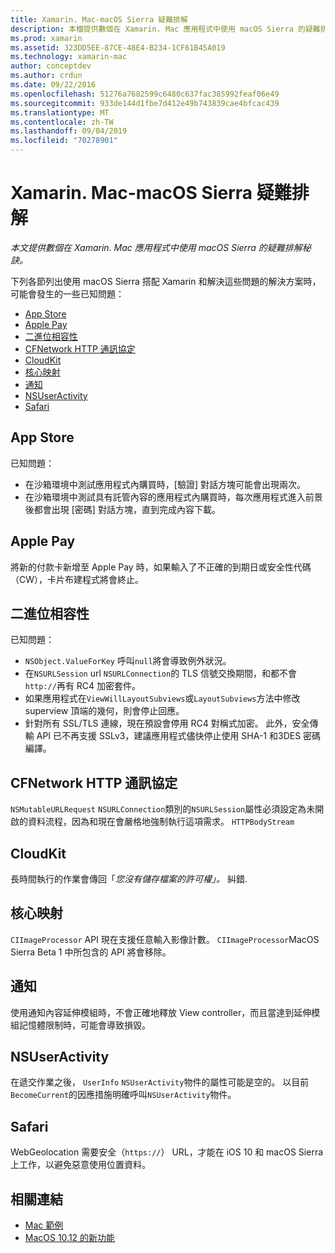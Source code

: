 ```yaml
---
title: Xamarin. Mac-macOS Sierra 疑難排解
description: 本檔提供數個在 Xamarin. Mac 應用程式中使用 macOS Sierra 的疑難排解秘訣。 與 Mac App Store、Apple Pay、二進位相容性、CFNetwork、CloudKit 等相關的秘訣。
ms.prod: xamarin
ms.assetid: 323DD5EE-87CE-48E4-B234-1CF61B45A019
ms.technology: xamarin-mac
author: conceptdev
ms.author: crdun
ms.date: 09/22/2016
ms.openlocfilehash: 51276a7682599c6480c637fac385992feaf06e49
ms.sourcegitcommit: 933de144d1fbe7d412e49b743839cae4bfcac439
ms.translationtype: MT
ms.contentlocale: zh-TW
ms.lasthandoff: 09/04/2019
ms.locfileid: "70278901"
---
```

# <a name="xamarinmac---macos-sierra-troubleshooting"></a>Xamarin. Mac-macOS Sierra 疑難排解

_本文提供數個在 Xamarin. Mac 應用程式中使用 macOS Sierra 的疑難排解秘訣。_

下列各節列出使用 macOS Sierra 搭配 Xamarin 和解決這些問題的解決方案時，可能會發生的一些已知問題：

- [App Store](#App-Store)
- [Apple Pay](#Apple-Pay)
- [二進位相容性](#Binary-Compatibility)
- [CFNetwork HTTP 通訊協定](#CFNetwork-HTTP-Protocol)
- [CloudKit](#CloudKit)
- [核心映射](#CoreImage)
- [通知](#Notifications)
- [NSUserActivity](#NSUserActivity)
- [Safari](#Safari)

<a name="App-Store" />

## <a name="app-store"></a>App Store

已知問題：

- 在沙箱環境中測試應用程式內購買時，[驗證] 對話方塊可能會出現兩次。
- 在沙箱環境中測試具有託管內容的應用程式內購買時，每次應用程式進入前景後都會出現 [密碼] 對話方塊，直到完成內容下載。

<a name="Apple-Pay" />

## <a name="apple-pay"></a>Apple Pay

將新的付款卡新增至 Apple Pay 時，如果輸入了不正確的到期日或安全性代碼（CW），卡片布建程式將會終止。

<a name="Binary-Compatibility" />

## <a name="binary-compatibility"></a>二進位相容性

已知問題：

- `NSObject.ValueForKey` 呼叫`null`將會導致例外狀況。
- 在`NSURLSession` url `NSURLConnection`的 TLS 信號交換期間，和都不會`http://`再有 RC4 加密套件。
- 如果應用程式在`ViewWillLayoutSubviews`或`LayoutSubviews`方法中修改 superview 頂端的幾何，則會停止回應。
- 針對所有 SSL/TLS 連線，現在預設會停用 RC4 對稱式加密。 此外，安全傳輸 API 已不再支援 SSLv3，建議應用程式儘快停止使用 SHA-1 和3DES 密碼編譯。

<a name="CFNetwork-HTTP-Protocol" />

## <a name="cfnetwork-http-protocol"></a>CFNetwork HTTP 通訊協定

`NSMutableURLRequest` `NSURLConnection`類別的`NSURLSession`屬性必須設定為未開啟的資料流程，因為和現在會嚴格地強制執行這項需求。 `HTTPBodyStream`

<a name="CloudKit" />

## <a name="cloudkit"></a>CloudKit

長時間執行的作業會傳回「_您沒有儲存檔案的許可權」。_ 糾錯.

<a name="CoreImage" />

## <a name="core-image"></a>核心映射

`CIImageProcessor` API 現在支援任意輸入影像計數。 `CIImageProcessor`MacOS Sierra Beta 1 中所包含的 API 將會移除。

<a name="Notifications" />

## <a name="notifications"></a>通知

使用通知內容延伸模組時，不會正確地釋放 View controller，而且當達到延伸模組記憶體限制時，可能會導致損毀。

<a name="NSUserActivity" />

## <a name="nsuseractivity"></a>NSUserActivity

在遞交作業之後， `UserInfo` `NSUserActivity`物件的屬性可能是空的。 以目前`BecomeCurrent`的因應措施明確呼叫`NSUserActivity`物件。

<a name="Safari" />

## <a name="safari"></a>Safari

WebGeolocation 需要安全（`https://`） URL，才能在 iOS 10 和 macOS Sierra 上工作，以避免惡意使用位置資料。

## <a name="related-links"></a>相關連結

- [Mac 範例](https://docs.microsoft.com/samples/browse/?products=xamarin&term=Xamarin.Mac)
- [MacOS 10.12 的新功能](https://developer.apple.com/library/prerelease/content/releasenotes/MacOSX/WhatsNewInOSX/Articles/OSXv10.html#//apple_ref/doc/uid/TP40017145-SW1)
